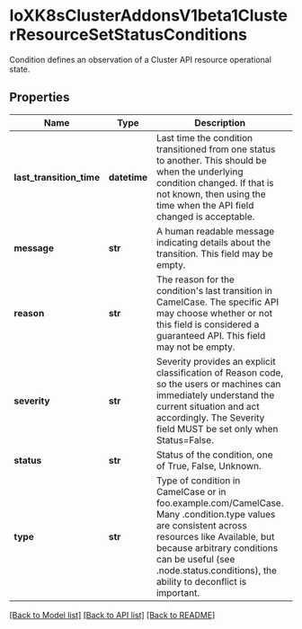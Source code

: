 # IoXK8sClusterAddonsV1beta1ClusterResourceSetStatusConditions

Condition defines an observation of a Cluster API resource operational state.
## Properties
Name | Type | Description | Notes
------------ | ------------- | ------------- | -------------
**last_transition_time** | **datetime** | Last time the condition transitioned from one status to another. This should be when the underlying condition changed. If that is not known, then using the time when the API field changed is acceptable. | 
**message** | **str** | A human readable message indicating details about the transition. This field may be empty. | [optional] 
**reason** | **str** | The reason for the condition&#39;s last transition in CamelCase. The specific API may choose whether or not this field is considered a guaranteed API. This field may not be empty. | [optional] 
**severity** | **str** | Severity provides an explicit classification of Reason code, so the users or machines can immediately understand the current situation and act accordingly. The Severity field MUST be set only when Status&#x3D;False. | [optional] 
**status** | **str** | Status of the condition, one of True, False, Unknown. | 
**type** | **str** | Type of condition in CamelCase or in foo.example.com/CamelCase. Many .condition.type values are consistent across resources like Available, but because arbitrary conditions can be useful (see .node.status.conditions), the ability to deconflict is important. | 

[[Back to Model list]](../README.md#documentation-for-models) [[Back to API list]](../README.md#documentation-for-api-endpoints) [[Back to README]](../README.md)


